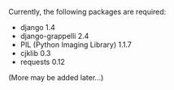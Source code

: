 Currently, the following packages are required:

* django 1.4
* django-grappelli 2.4
* PIL (Python Imaging Library) 1.1.7
* cjklib 0.3
* requests 0.12

(More may be added later...)

